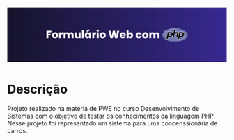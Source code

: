  <h1 align='center'><img src='formulario-loja/img/download.png'></img></h1>

<h1>Descrição</h1>
<p>Projeto realizado na matéria de PWE no curso Desenvolvimento de Sistemas com o objetivo de testar os conhecimentos da linguagem PHP. Nesse projeto foi representado um sistema para uma concenssionária de carros.</p>
